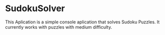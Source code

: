# SudokuSolver
This Aplication is a simple console aplication that solves Sudoku Puzzles. 
It currently works with puzzles with medium difficulty.
